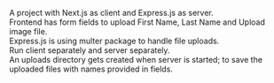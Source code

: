 A project with Next.js as client and Express.js as server.<br/>
Frontend has form fields to upload First Name, Last Name and Upload image file.<br/>
Express.js is using multer package to handle file uploads.<br/>
Run client separately and server separately.<br/> 
An uploads directory gets created when server is started; to save the uploaded files with names provided in fields.<br/>
